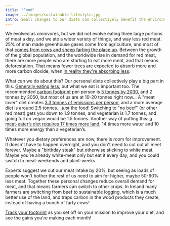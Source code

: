 ```yaml
---
title: 'Food'
image: ../images/sustainable-lifestyle.jpg
intro: Small changes to our diets can collectively benefit the environment, by reducing deforestation and limiting how many farty cows we need guffing the planet up.
---
```


We evolved as omnivores, but we did not evolve eating three large portions of meat a day, and we ate a wider variety of things, and way less red meat. 25% of man made greenhouse gases come from agriculture, and most of that [comes from cows and sheep farting the place up](http://www.fao.org/docrep/010/a0701e/a0701e00.HTM). Between the growth of the global population, and the worldwide rise in demand for red meat, there are more people who are starting to eat more meat, and that means deforestation. That means fewer trees are expected to absorb more and more carbon dioxide, when [in reality they're absorbing less](https://www.carbonbrief.org/tropical-forests-losing-ability-to-absorb-co2-study-says).

What can we do about this? Our personal diets collectively play a big part in this. [Generally eating less](https://onlinelibrary.wiley.com/doi/10.1002/oby.22657), but what we eat is important too. The recommended [carbon footprint](/footprint-calculators) per-person is [5 tonnes by 2030](objective--2-tons-co2eq-per-human-per-year-by-2050), and 2 tonnes by 2050, but most of us are at 10-20 tonnes right now... A "meat lover" diet creates [3.3 tonnes of emissions per person](http://shrinkthatfootprint.com/food-carbon-footprint-diet), and a more average diet is around 2.5 tonnes... _just_ the food! Switching to "no beef" (or other red meat) gets you down to 1.9 tonnes, and vegetarian is 1.7 tonnes, and going full on vegan would be 1.5 tonnes. Another way of putting this: [a meat-eater’s diet requires 17 times more land](https://newint.org/features/2019/10/04/what-ifthe-world-turned-vegan), 14 times more water and 10 times more energy than a vegetarian’s.

Whatever you dietary preferences are now, there is room for improvement. It doesn't have to happen overnight, and you don't need to cut out all meet forever. Maybe a "birthday steak" but otherwise sticking to white meat. Maybe you're already white-meat only but eat it every day, and you could switch to meat-weekends and plant-weeks.

Experts suggest we cut our meat intake by 20%, but seeing as loads of people won't bother the rest of us need to aim for higher, maybe 50-60% less meat. Together these personal changes reduce overall demand for meat, and that means farmers can switch to other crops. In Ireland many farmers are switching from beef to sustainable logging, which is a much better use of the land, and traps carbon in the wood products they create, instead of having a bunch of farty cows!

[Track your footprint](/footprint-calculators) as you set off on your mission to improve your diet, and see the gains you're making each month!

